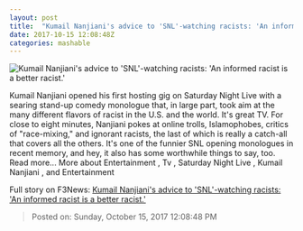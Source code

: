 ```yaml
---
layout: post
title:  "Kumail Nanjiani's advice to 'SNL'-watching racists: 'An informed racist is a better racist.'"
date: 2017-10-15 12:08:48Z
categories: mashable
---
```


![Kumail Nanjiani's advice to 'SNL'-watching racists: 'An informed racist is a better racist.'](https://i.amz.mshcdn.com/LxqwXvEHNcIDZL_4f_WMPAjGD_w=/1200x630/2017%2F10%2F15%2F97%2F08f9c8b060f44716b16205a9d9d04e98.feb86.jpg)

Kumail Nanjiani opened his first hosting gig on Saturday Night Live with a searing stand-up comedy monologue that, in large part, took aim at the many different flavors of racist in the U.S. and the world. It's great TV. For close to eight minutes, Nanjiani pokes at online trolls, Islamophobes, critics of "race-mixing," and ignorant racists, the last of which is really a catch-all that covers all the others. It's one of the funnier SNL opening monologues in recent memory, and hey, it also has some worthwhile things to say, too. Read more... More about Entertainment , Tv , Saturday Night Live , Kumail Nanjiani , and Entertainment


Full story on F3News: [Kumail Nanjiani's advice to 'SNL'-watching racists: 'An informed racist is a better racist.'](http://www.f3nws.com/n/HKcJxE)

> Posted on: Sunday, October 15, 2017 12:08:48 PM
